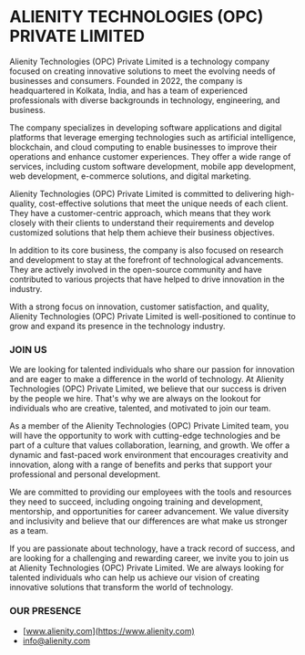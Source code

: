 # ALIENITY TECHNOLOGIES (OPC) PRIVATE LIMITED

<!--

**Here are some ideas to get you started:**

🙋‍♀️ A short introduction - what is your organization all about?
🌈 Contribution guidelines - how can the community get involved?
👩‍💻 Useful resources - where can the community find your docs? Is there anything else the community should know?
🍿 Fun facts - what does your team eat for breakfast?
🧙 Remember, you can do mighty things with the power of [Markdown](https://docs.github.com/github/writing-on-github/getting-started-with-writing-and-formatting-on-github/basic-writing-and-formatting-syntax)
-->

Alienity Technologies (OPC) Private Limited is a technology company focused on creating innovative solutions to meet the evolving needs of businesses and consumers. Founded in 2022, the company is headquartered in Kolkata, India, and has a team of experienced professionals with diverse backgrounds in technology, engineering, and business.

The company specializes in developing software applications and digital platforms that leverage emerging technologies such as artificial intelligence, blockchain, and cloud computing to enable businesses to improve their operations and enhance customer experiences. They offer a wide range of services, including custom software development, mobile app development, web development, e-commerce solutions, and digital marketing.

Alienity Technologies (OPC) Private Limited is committed to delivering high-quality, cost-effective solutions that meet the unique needs of each client. They have a customer-centric approach, which means that they work closely with their clients to understand their requirements and develop customized solutions that help them achieve their business objectives.

In addition to its core business, the company is also focused on research and development to stay at the forefront of technological advancements. They are actively involved in the open-source community and have contributed to various projects that have helped to drive innovation in the industry.

With a strong focus on innovation, customer satisfaction, and quality, Alienity Technologies (OPC) Private Limited is well-positioned to continue to grow and expand its presence in the technology industry.

### JOIN US

We are looking for talented individuals who share our passion for innovation and are eager to make a difference in the world of technology. At Alienity Technologies (OPC) Private Limited, we believe that our success is driven by the people we hire. That's why we are always on the lookout for individuals who are creative, talented, and motivated to join our team.

As a member of the Alienity Technologies (OPC) Private Limited team, you will have the opportunity to work with cutting-edge technologies and be part of a culture that values collaboration, learning, and growth. We offer a dynamic and fast-paced work environment that encourages creativity and innovation, along with a range of benefits and perks that support your professional and personal development.

We are committed to providing our employees with the tools and resources they need to succeed, including ongoing training and development, mentorship, and opportunities for career advancement. We value diversity and inclusivity and believe that our differences are what make us stronger as a team.

If you are passionate about technology, have a track record of success, and are looking for a challenging and rewarding career, we invite you to join us at Alienity Technologies (OPC) Private Limited. We are always looking for talented individuals who can help us achieve our vision of creating innovative solutions that transform the world of technology.

### OUR PRESENCE

* [www.alienity.com](https://www.alienity.com)
* [info@alienity.com](mailto:info@alienity.com)
